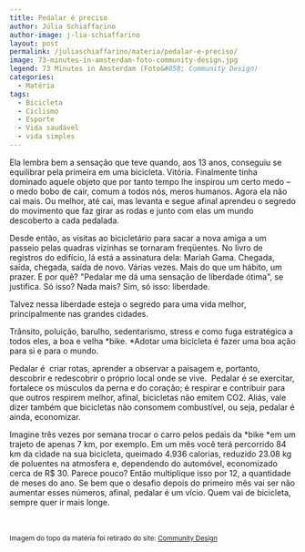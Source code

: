 ```yaml
---
title: Pedalar é preciso
author: Júlia Schiaffarino
author-image: j-lia-schiaffarino
layout: post
permalink: /juliaschiaffarino/materia/pedalar-e-preciso/
image: 73-minutes-in-amsterdam-foto-community-design.jpg
legend: 73 Minutes in Amsterdam (Foto&#058; Community Design)
categories:
  - Matéria
tags:
  - Bicicleta
  - Ciclismo
  - Esporte
  - Vida saudável
  - vida simples
---
```

Ela lembra bem a sensação que teve quando, aos 13 anos, conseguiu se equilibrar pela primeira em uma bicicleta. Vitória. Finalmente tinha dominado aquele objeto que por tanto tempo lhe inspirou um certo medo – o medo bobo de cair, comum a todos nós, meros humanos. Agora ela não cai mais. Ou melhor, até cai, mas levanta e segue afinal aprendeu o segredo do movimento que faz girar as rodas e junto com elas um mundo descoberto a cada pedalada.

Desde então, as visitas ao bicicletário para sacar a nova amiga a um passeio pelas quadras vizinhas se tornaram freqüentes. No livro de registros do edifício, lá está a assinatura dela: Mariah Gama. Chegada, saída, chegada, saída de novo. Várias vezes. Mais do que um hábito, um prazer. E por quê? "Pedalar me dá uma sensação de liberdade ótima", se justifica. Só isso? Nada mais? Sim, só isso: liberdade.

Talvez nessa liberdade esteja o segredo para uma vida melhor, principalmente nas grandes cidades.

Trânsito, poluição, barulho, sedentarismo, stress e como fuga estratégica a todos eles, a boa e velha *bike. *Adotar uma bicicleta é fazer uma boa ação para si e para o mundo.

Pedalar é  criar rotas, aprender a observar a paisagem e, portanto, descobrir e redescobrir o próprio local onde se vive.  Pedalar é se exercitar, fortalece os músculos da perna e do coração; é respirar e contribuir para que outros respirem melhor, afinal, bicicletas não emitem CO2. Aliás, vale dizer também que bicicletas não consomem combustível, ou seja, pedalar é ainda, economizar.

Imagine três vezes por semana trocar o carro pelos pedais da *bike *em um trajeto de apenas 7 km, por exemplo. Em um mês você terá percorrido 84 km da cidade na sua bicicleta, queimado 4.936 calorias, reduzido 23.08 kg de poluentes na atmosfera e, dependendo do automóvel, economizado cerca de R$ 30. Parece pouco? Então multiplique isso por 12, a quantidade de meses do ano. Se bem que o desafio depois do primeiro mês vai ser não aumentar esses números, afinal, pedalar é um vício. Quem vai de bicicleta, sempre quer ir mais longe.

<br><br><small class="right">Imagem do topo da matéria foi retirado do site: [Community Design][1]</small>


[1]: https://picasaweb.google.com/arosell.cdg